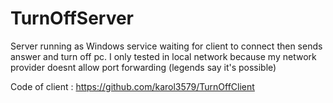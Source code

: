# TurnOffServer
Server running as Windows service waiting for client to connect then sends answer and turn off pc.
I only tested in local network because my network provider doesnt allow port forwarding (legends say it's possible)

Code of client : https://github.com/karol3579/TurnOffClient
